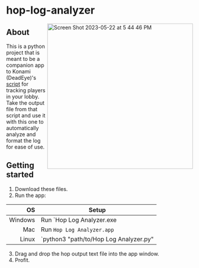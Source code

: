 # hop-log-analyzer
<img width="393" alt="Screen Shot 2023-05-22 at 5 44 46 PM" src="https://github.com/NewAthensGov/hop-log-analyzer/assets/101141239/9abedbfa-a5af-4b5b-afd5-ad203f8681d7" align="right">

## About
This is a python project that is meant to be a companion app to Konami (DeadEye)'s [script](http://the-boat.ddns.net) for tracking players in your lobby. Take the output file from that script and use it with this one to automatically analyze and format the log for ease of use.

## Getting started
1. Download these files.
2. Run the app:

| OS | Setup |
|---:|-------|
|Windows| Run `Hop Log Analyzer.exe |
|Mac| Run `Hop Log Analyzer.app` |
|Linux| `python3 "path/to/Hop Log Analyzer.py" |

3. Drag and drop the hop output text file into the app window.
4. Profit.
